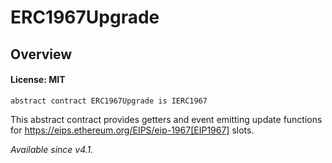 # ERC1967Upgrade

## Overview

#### License: MIT

```solidity
abstract contract ERC1967Upgrade is IERC1967
```

This abstract contract provides getters and event emitting update functions for
https://eips.ethereum.org/EIPS/eip-1967[EIP1967] slots.

_Available since v4.1._